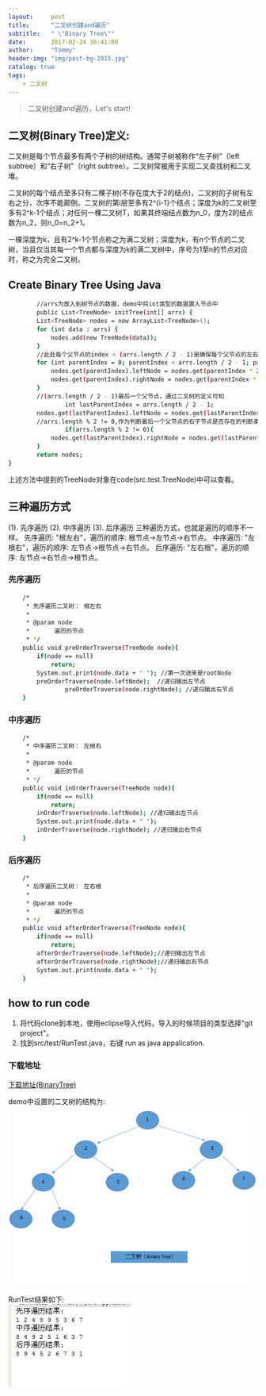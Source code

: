 ```yaml
---
layout:     post
title:      "二叉树创建and遍历"
subtitle:   " \"Binary Tree\""
date:       2017-02-24 16:41:00
author:     "Tommy"
header-img: "img/post-bg-2015.jpg"
catalog: true
tags:
    - 二叉树
---
```


> 二叉树创建and遍历，Let's start!

## 二叉树(Binary Tree)定义:
二叉树是每个节点最多有两个子树的树结构。通常子树被称作“左子树”（left subtree）和“右子树”（right subtree）。二叉树常被用于实现二叉查找树和二叉堆。

二叉树的每个结点至多只有二棵子树(不存在度大于2的结点)，二叉树的子树有左右之分，次序不能颠倒。二叉树的第i层至多有2^{i-1}个结点；深度为k的二叉树至多有2^k-1个结点；对任何一棵二叉树T，如果其终端结点数为n_0，度为2的结点数为n_2，则n_0=n_2+1。

一棵深度为k，且有2^k-1个节点称之为满二叉树；深度为k，有n个节点的二叉树，当且仅当其每一个节点都与深度为k的满二叉树中，序号为1至n的节点对应时，称之为完全二叉树。

## Create Binary Tree Using Java

```sh
		//arrs为放入到树节点的数据，demo中将int类型的数据置入节点中
		public List<TreeNode> initTree(int[] arrs) {
		List<TreeNode> nodes = new ArrayList<TreeNode>();
		for (int data : arrs) {
			nodes.add(new TreeNode(data));
		}
		//此处每个父节点的index < (arrs.length / 2 - 1)是确保每个父节点的左右子节点都存在 
		for (int parentIndex = 0; parentIndex < arrs.length / 2 - 1; parentIndex++) {
			nodes.get(parentIndex).leftNode = nodes.get(parentIndex * 2 + 1);
			nodes.get(parentIndex).rightNode = nodes.get(parentIndex * 2 + 2); 
		}
		//(arrs.length / 2 - 1)最后一个父节点，通过二叉树的定义可知		
                int lastParentIndex = arrs.length / 2 - 1;
		nodes.get(lastParentIndex).leftNode = nodes.get(lastParentIndex * 2 + 1);
		//arrs.length % 2 != 0,作为判断最后一个父节点的右子节点是否存在的判断条件		
                if(arrs.length % 2 != 0){
			nodes.get(lastParentIndex).rightNode = nodes.get(lastParentIndex * 2 + 2);
		}
		return nodes;
}
```
上述方法中提到的TreeNode对象在code(src.test.TreeNode)中可以查看。

## 三种遍历方式

(1). 先序遍历
(2). 中序遍历
(3). 后序遍历
三种遍历方式，也就是遍历的顺序不一样。
先序遍历: "根左右"，遍历的顺序: 根节点->左节点->右节点。
中序遍历: "左根右"，遍历的顺序: 左节点->根节点->右节点。
后序遍历: "左右根"，遍历的顺序: 左节点->右节点->根节点。

### 先序遍历

```sh
	/*
	 * 先序遍历二叉树： 根左右
	 * 
	 * @param node
	 *       遍历的节点
	 * */
	public void preOrderTraverse(TreeNode node){
		if(node == null)
			return;
		System.out.print(node.data + " "); //第一次进来是rootNode
		preOrderTraverse(node.leftNode);  //递归输出左节点		
                preOrderTraverse(node.rightNode); //递归输出右节点
	}
```

### 中序遍历

```sh
	/*
	 * 中序遍历二叉树： 左根右
	 * 
	 * @param node
	 *       遍历的节点
	 * */
	public void inOrderTraverse(TreeNode node){
		if(node == null)
			return;
		inOrderTraverse(node.leftNode); //递归输出左节点
		System.out.print(node.data + " "); 
		inOrderTraverse(node.rightNode); //递归输出右节点
	}
```
### 后序遍历

```sh
	/*
	 * 后序遍历二叉树： 左右根
	 * 
	 * @param node
	 *       遍历的节点
	 * */
	public void afterOrderTraverse(TreeNode node){
		if(node == null)
			return;
		afterOrderTraverse(node.leftNode);//递归输出左节点
		afterOrderTraverse(node.rightNode);//递归输出右节点
		System.out.print(node.data + " ");
	}
```

## how to run code
1. 将代码clone到本地，使用eclipse导入代码，导入的时候项目的类型选择"git project"。
2. 找到src/test/RunTest.java，右键 run as java appalication.

### 下载地址
[下载地址(BinaryTree)](https://github.com/joyang1/BinaryTree)

demo中设置的二叉树的结构为:<br />
<img src = "/img/binary-tree.png">

RunTest结果如下:<br />
<img src = "/img/binarytree-result.png">

